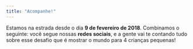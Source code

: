 ```yaml
---
title: "Acompanhe!"
---
```

Estamos na estrada desde o dia **9 de fevereiro de 2018**. Combinamos o seguinte: você segue nossas **redes sociais**, e a gente vai te contando tudo sobre esse desafio que é mostrar o mundo para 4 crianças pequenas!
